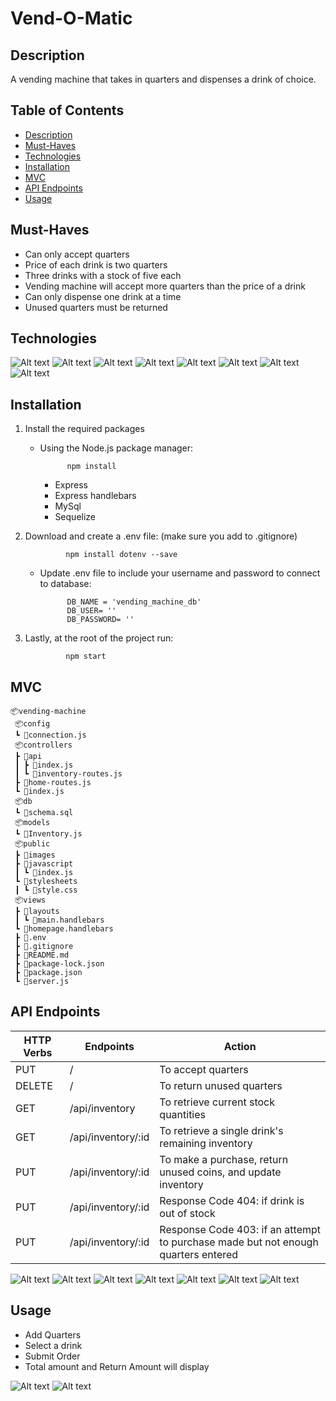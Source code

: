 # Vend-O-Matic

## Description
A vending machine that takes in quarters and dispenses a drink of choice.

## Table of Contents
- [Description](#description)  
- [Must-Haves](#must-haves) 
- [Technologies](#technologies)  
- [Installation](#installation) 
- [MVC](#mvc)  
- [API Endpoints](#api-endpoints)  
- [Usage](#usage) 

## Must-Haves
- Can only accept quarters
- Price of each drink is two quarters
- Three drinks with a stock of five each
- Vending machine will accept more quarters than the price of a drink
- Can only dispense one drink at a time
- Unused quarters must be returned

## Technologies
![Alt text](https://img.shields.io/badge/HTML5-E34F26?style=for-the-badge&logo=html5&logoColor=white "")
![Alt text](https://img.shields.io/badge/JavaScript-323330?style=for-the-badge&logo=javascript&logoColor=F7DF1E "")
![Alt text](https://img.shields.io/badge/CSS3-1572B6?style=for-the-badge&logo=css3&logoColor=white "")
![Alt text](https://img.shields.io/badge/Node.js-339933?style=for-the-badge&logo=nodedotjs&logoColor=white "")
![Alt text](https://img.shields.io/badge/Express.js-000000?style=for-the-badge&logo=express&logoColor=white "")
![Alt text](https://img.shields.io/badge/Handlebars.js-f0772b?style=for-the-badge&logo=handlebarsdotjs&logoColor=black "")
![Alt text](https://img.shields.io/badge/MySQL-005C84?style=for-the-badge&logo=mysql&logoColor=white "")
![Alt text](https://img.shields.io/badge/Sequelize-52B0E7?style=for-the-badge&logo=Sequelize&logoColor=white "")

## Installation
1. Install the required packages 
    * Using the Node.js package manager:

                npm install

        - Express
        - Express handlebars
        - MySql 
        - Sequelize

2. Download and create a .env file:
    (make sure you add to .gitignore)

                npm install dotenv --save

    * Update .env file to include your username and password to connect to database:

                DB_NAME = 'vending_machine_db'
                DB_USER= ''
                DB_PASSWORD= ''

3. Lastly, at the root of the project run: 
                
                npm start

## MVC
```
📦vending-machine
 📦config
 ┗ 📜connection.js
 📦controllers
 ┣ 📂api
 ┃ ┣ 📜index.js
 ┃ ┗ 📜inventory-routes.js
 ┣ 📜home-routes.js
 ┗ 📜index.js
 📦db
 ┗ 📜schema.sql
 📦models
 ┗ 📜Inventory.js
 📦public
 ┣ 📂images
 ┣ 📂javascript
 ┃ ┗ 📜index.js
 ┗ 📂stylesheets
 ┃ ┗ 📜style.css
 📦views
 ┣ 📂layouts
 ┃ ┗ 📜main.handlebars
 ┗ 📜homepage.handlebars
 ┣ 📜.env
 ┣ 📜.gitignore
 ┣ 📜README.md
 ┣ 📜package-lock.json
 ┣ 📜package.json
 ┗ 📜server.js
 ```

## API Endpoints
| HTTP Verbs | Endpoints | Action |
| --- | --- | --- |
| PUT | / | To accept quarters |
| DELETE | / | To return unused quarters |
| GET | /api/inventory | To retrieve current stock quantities |
| GET | /api/inventory/:id | To retrieve a single drink's remaining inventory |
| PUT | /api/inventory/:id | To make a purchase, return unused coins, and update inventory  |
| PUT | /api/inventory/:id | Response Code 404: if drink is out of stock |
| PUT | /api/inventory/:id | Response Code 403: if an attempt to purchase made but not enough quarters entered |

![Alt text](/public/images/put-adding-coins.jpg?raw=true "GET inventory route")
![Alt text](/public/images/delete-route.jpg?raw=true "GET inventory route")
![Alt text](/public/images/get-inventory.jpg?raw=true "GET inventory route")
![Alt text](/public/images/get-1-inventory.jpg?raw=true "GET inventory route")
![Alt text](/public/images/put-buy.jpg?raw=true "GET inventory route")
![Alt text](/public/images/put-oos.jpg?raw=true "GET inventory route")
![Alt text](/public/images/put-insufficient-coins.jpg?raw=true "GET inventory route")

## Usage
- Add Quarters
- Select a drink
- Submit Order
- Total amount and Return Amount will display

![Alt text](/public/images/vending-machine-screen.jpg?raw=true "vending machine screen")
![Alt text](/public/images/inventory.jpg?raw=true "vending machine screen")